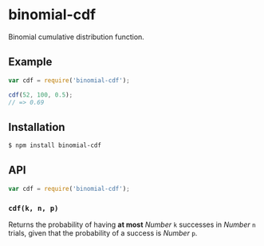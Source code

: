 # binomial-cdf

Binomial cumulative distribution function.

## Example

``` javascript
var cdf = require('binomial-cdf');

cdf(52, 100, 0.5);
// => 0.69
```

## Installation

``` bash
$ npm install binomial-cdf
```

## API

``` javascript
var cdf = require('binomial-cdf');
```

### `cdf(k, n, p)`

Returns the probability of having **at most** _Number_ `k` successes in _Number_
`n` trials, given that the probability of a success is _Number_ `p`.
